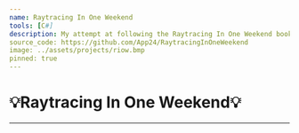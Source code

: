 ```yaml
---
name: Raytracing In One Weekend
tools: [C#]
description: My attempt at following the Raytracing In One Weekend book series in C#.
source_code: https://github.com/App24/RaytracingInOneWeekend
image: ../assets/projects/riow.bmp
pinned: true
---
```


# 💡Raytracing In One Weekend💡

---